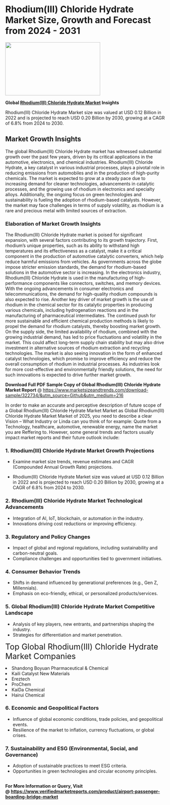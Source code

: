 <H1>Rhodium(III) Chloride Hydrate Market Size, Growth and Forecast from 2024 - 2031</H1><img class="aligncenter size-medium wp-image-584254" src="https://thirdeyenews.in/wp-content/uploads/2024/09/Global-Market-Research-300x168.jpeg" alt="" width="300" height="168" /><p><strong>Global&nbsp;<a href="https://www.marketsizeandtrends.com/download-sample/322734/&amp;utm_source=Github&utm_medium=216">Rhodium(III) Chloride Hydrate Market</a> Insights</strong></p><p>Rhodium(III) Chloride Hydrate Market size was valued at USD 0.12 Billion in 2022 and is projected to reach USD 0.20 Billion by 2030, growing at a CAGR of 6.8% from 2024 to 2030.</p><p><h2>Market Growth Insights</h2> The global Rhodium(III) Chloride Hydrate market has witnessed substantial growth over the past few years, driven by its critical applications in the automotive, electronics, and chemical industries. Rhodium(III) Chloride Hydrate, a key catalyst in various industrial processes, plays a pivotal role in reducing emissions from automobiles and in the production of high-purity chemicals. The market is expected to grow at a steady pace due to increasing demand for cleaner technologies, advancements in catalytic processes, and the growing use of rhodium in electronics and specialty alloys. Additionally, the ongoing focus on green technologies and sustainability is fueling the adoption of rhodium-based catalysts. However, the market may face challenges in terms of supply volatility, as rhodium is a rare and precious metal with limited sources of extraction. <h3>Elaboration of Market Growth Insights</h3> The Rhodium(III) Chloride Hydrate market is poised for significant expansion, with several factors contributing to its growth trajectory. First, rhodium’s unique properties, such as its ability to withstand high temperatures and its effectiveness as a catalyst, make it a critical component in the production of automotive catalytic converters, which help reduce harmful emissions from vehicles. As governments across the globe impose stricter emission standards, the demand for rhodium-based solutions in the automotive sector is increasing. In the electronics industry, Rhodium(III) Chloride Hydrate is used in the manufacturing of high-performance components like connectors, switches, and memory devices. With the ongoing advancements in consumer electronics and telecommunications, the demand for high-quality rhodium compounds is also expected to rise. Another key driver of market growth is the use of rhodium in the chemical sector for its catalytic properties in producing various chemicals, including hydrogenation reactions and in the manufacturing of pharmaceutical intermediates. The continued push for more sustainable and efficient chemical production methods is likely to propel the demand for rhodium catalysts, thereby boosting market growth. On the supply side, the limited availability of rhodium, combined with the growing industrial demand, has led to price fluctuations and volatility in the market. This could affect long-term supply chain stability but may also drive investment in alternative sources of rhodium extraction and recycling technologies. The market is also seeing innovation in the form of enhanced catalyst technologies, which promise to improve efficiency and reduce the overall consumption of rhodium in industrial processes. As industries look for more cost-effective and environmentally friendly solutions, the need for such innovations is expected to drive further market growth. </p><p><span class=""><strong>Download Full PDF Sample Copy of Global Rhodium(III) Chloride Hydrate Market Report</strong> @ <a href="https://www.marketsizeandtrends.com/download-sample/322734/&amp;utm_source=Github&utm_medium=216" target="_blank">https://www.marketsizeandtrends.com/download-sample/322734/&amp;utm_source=Github&utm_medium=216</a></span></p><p>In order to make an accurate and perceptive description of future scope of a Global&nbsp;Rhodium(III) Chloride Hydrate Market Market as Global&nbsp;Rhodium(III) Chloride Hydrate Market Market of 2025, you need to describe a clear Vision &ndash; What Industry or Linda can you think of for example: Quote from a Technology, healthcare, automotive, renewable energy, name the market you are Reffering to. However, some general trends and factors usually impact market reports and their future outlook include:</p><h3>1.&nbsp;<strong>Rhodium(III) Chloride Hydrate Market Growth Projections</strong></h3><ul><li>Examine market size trends, revenue estimates and CAGR (Compounded Annual Growth Rate) projections.</li><li><p>Rhodium(III) Chloride Hydrate Market size was valued at USD 0.12 Billion in 2022 and is projected to reach USD 0.20 Billion by 2030, growing at a CAGR of 6.8% from 2024 to 2030.</p></li></ul><h3>2.&nbsp;<strong>Rhodium(III) Chloride Hydrate Market Technological Advancements</strong></h3><ul><li>Integration of AI, IoT, blockchain, or automation in the industry.</li><li>Innovations driving cost reductions or improving efficiency.</li></ul><h3>3.&nbsp;<strong>Regulatory and Policy Changes</strong></h3><ul><li>Impact of global and regional regulations, including sustainability and carbon-neutral goals.</li><li>Compliance challenges and opportunities tied to government initiatives.</li></ul><h3>4.&nbsp;<strong>Consumer Behavior Trends</strong></h3><ul><li>Shifts in demand influenced by generational preferences (e.g., Gen Z, Millennials).</li><li>Emphasis on eco-friendly, ethical, or personalized products/services.</li></ul><h3>5.&nbsp;<strong>Global Rhodium(III) Chloride Hydrate Market Competitive Landscape</strong></h3><ul><li>Analysis of key players, new entrants, and partnerships shaping the industry.</li><li>Strategies for differentiation and market penetration.</li></ul><p data-pm-slice="1 1 []"><span style="color: inherit; font-family: inherit; font-size: 25px;">Top Global Rhodium(III) Chloride Hydrate Market Companies</span></p><div class="" data-test-id=""><p><li>Shandong Boyuan Pharmaceutical & Chemical</li><li> Kaili Catalyst New Materials</li><li> Ereztech</li><li> ProChem</li><li> KaiDa Chemical</li><li> Hairui Chemical</li></p></div><h3>6.&nbsp;<strong>Economic and Geopolitical Factors</strong></h3><ul><li>Influence of global economic conditions, trade policies, and geopolitical events.</li><li>Resilience of the market to inflation, currency fluctuations, or global crises.</li></ul><h3>7.&nbsp;<strong>Sustainability and ESG (Environmental, Social, and Governance)</strong></h3><ul><li>Adoption of sustainable practices to meet ESG criteria.</li><li>Opportunities in green technologies and circular economy principles.</li></ul><h2><strong style="font-size: 14px;">For More Information or Query, Visit @&nbsp;</strong><a style="background-color: #ffffff; font-size: 14px;" href="https://www.marketsizeandtrends.com/report/rhodium-iii-chloride-hydrate-market/" target="_blank">https://www.verifiedmarketreports.com/product/airport-passenger-boarding-bridge-market</a></h2>
